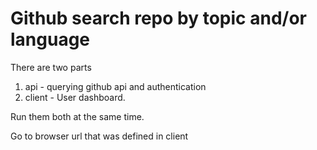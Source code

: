 # Github search repo by topic and/or language

There are two parts
1. api - querying github api and authentication
2. client - User dashboard.

Run them both at the same time.

Go to browser url that was defined in client
